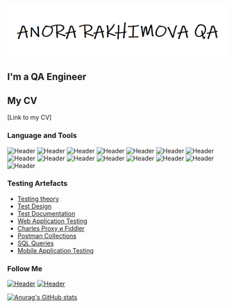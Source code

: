 ![Header](https://github.com/anorakhimova/anorakhimova/blob/a0453a3bb32f9b1eb0be77e9e856dd350d25a6ba/assets/git.png)
## I'm a QA Engineer

## My CV
[Link to my CV]


### Language and Tools

![Header](https://img.shields.io/badge/Youtrack-090909?style=for-the-badge&logo=youtrack&logoColor=0074d0)
![Header](https://img.shields.io/badge/Trello-090909?style=for-the-badge&logo=trello&logoColor=8cc4d7)
![Header](https://img.shields.io/badge/Slack-090909?style=for-the-badge&logo=slack&logoColor=8cc4d7)
![Header](https://img.shields.io/badge/QASE-090909?style=for-the-badge&logo=qase&logoColor=8cc4d7)
![Header](https://img.shields.io/badge/Postman-090909?style=for-the-badge&logo=postman&logoColor=f76935)
![Header](https://img.shields.io/badge/Swagger-090909?style=for-the-badge&logo=swagger&logoColor=7ede2b)
![Header](https://img.shields.io/badge/Github-090909?style=for-the-badge&logo=github&logoColor=8cc4d7)
![Header](https://img.shields.io/badge/AzureDevops-090909?style=for-the-badge&logo=azuredevops&logoColor=0074d0)
![Header](https://img.shields.io/badge/Figma-090909?style=for-the-badge&logo=figma&logoColor=7d5fa6)
![Header](https://img.shields.io/badge/MySQL-090909?style=for-the-badge&logo=mysql&logoColor=00618a)
![Header](https://img.shields.io/badge/DevTools-090909?style=for-the-badge&logo=googlechrome&logoColor=2674f2)
![Header](https://img.shields.io/badge/AndroidStudio-090909?style=for-the-badge&logo=androidstudio&logoColor=3ad07d)
![Header](https://img.shields.io/badge/Fiddler-090909?style=for-the-badge&logo=fiddler&logoColor=8cc4d7)
![Header](https://img.shields.io/badge/CharlesProxy-090909?style=for-the-badge&logo=charlesproxy&logoColor=8cc4d7)
![Header](https://img.shields.io/badge/Jira-090909?style=for-the-badge&logo=jira&logoColor=136be1)

### Testing Artefacts

- [Testing theory](https://github.com/anorakhimova/testing-theory.git)
- [Test Design](https://github.com/anorakhimova/test-design.git)
- [Test Documentation](https://github.com/anorakhimova/test-documentation.git)
- [Web Application Testing](https://github.com/anorakhimova/Web-Application-Testing.git)
- [Charles Proxy и Fiddler](https://github.com/anorakhimova/Tools-for-intercepting-and-analyzing-traffic.git)
- [Postman Collections](https://github.com/anorakhimova/API-testing-with-Postman.git)
- [SQL Queries](https://github.com/anorakhimova/Database-testing.git)
- [Mobile Application Testing](https://github.com/anorakhimova/Mobile-Application-Testing.git)


### Follow Me

[![Header](https://img.shields.io/badge/Telegram-090909?style=for-the-badge&logo=telegram&logoColor=31a5db)](https://t.me/AnoraRakhimova)
[![Header](https://img.shields.io/badge/Linkedin-090909?style=for-the-badge&logo=linkedin&logoColor=0073b1)](https://www.linkedin.com/in/anora-rakhimova-8b733b255/)

[![Anurag's GitHub stats](https://github-readme-stats.vercel.app/api?username=anorakhimova)](https://github.com/anorakhimova/github-readme-stats)


